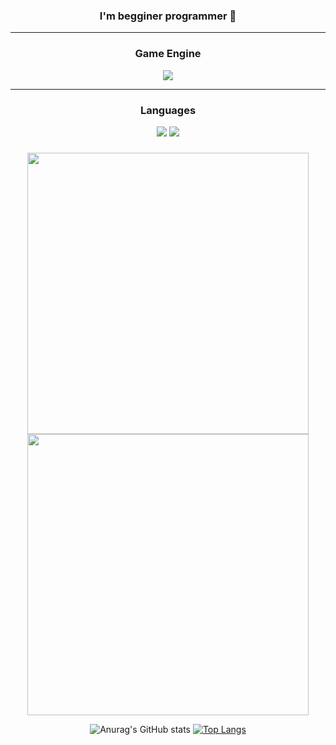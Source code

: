 <div align="center">
  
### I'm begginer programmer 👋

---
### Game Engine
<img src="https://img.shields.io/badge/Unity-222324?style=for-the-badge&logo=unity&logoColor=white">

---
### Languages
<img src="https://img.shields.io/badge/Csharp-222324?style=for-the-badge&logo=csharp&logoColor=white"> <img src="https://img.shields.io/badge/C++-222324?style=for-the-badge&logo=cplusplus&logoColor=white">

###
<img src="https://github-readme-stats.vercel.app/api?username=marshmar&show_icons=true&theme=radical" width="450"/>
<br/>
<img src="https://github-readme-stats.vercel.app/api/top-langs/?username=marshmar&layout=compact&theme=radical" width="450"/>

![Anurag's GitHub stats](https://github-readme-stats.vercel.app/api?username=marshmar&show_icons=true&theme=radical)
[![Top Langs](https://github-readme-stats.vercel.app/api/top-langs/?username=marshmar&layout=compact&theme=radical)](https://github.com/anuraghazra/github-readme-stats)
</div>
<!--
**marshmar/marshmar** is a ✨ _special_ ✨ repository because its `README.md` (this file) appears on your GitHub profile.

Here are some ideas to get you started:

- 🔭 I’m currently working on ...
- 🌱 I’m currently learning ...
- 👯 I’m looking to collaborate on ...
- 🤔 I’m looking for help with ...
- 💬 Ask me about ...
- 📫 How to reach me: ...
- 😄 Pronouns: ...
- ⚡ Fun fact: ...
-->
